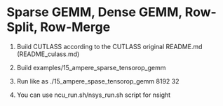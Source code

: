 # Sparse GEMM, Dense GEMM, Row-Split, Row-Merge

1. Build CUTLASS according to the CUTLASS original README.md (README_culass.md)

2. Build examples/15_ampere_sparse_tensorop_gemm

3. Run like as ./15_ampere_spase_tensorop_gemm 8192 32

4. You can use ncu_run.sh/nsys_run.sh script for nsight
